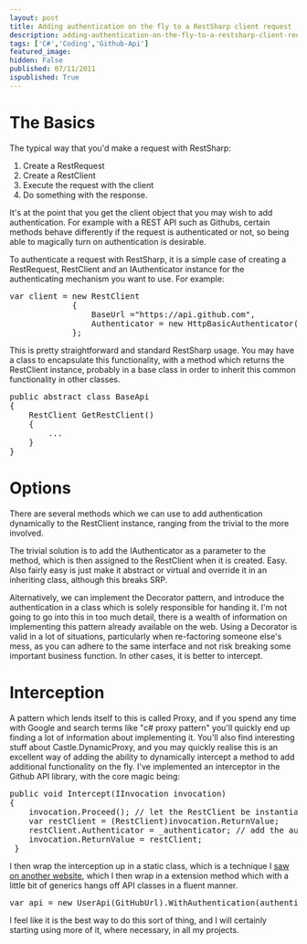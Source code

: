 ```yaml
---
layout: post
title: Adding authentication on the fly to a RestSharp client request
description: adding-authentication-on-the-fly-to-a-restsharp-client-request
tags: ['C#','Coding','Github-Api']
featured_image: 
hidden: False
published: 07/11/2011
ispublished: True
---
```

<h1>The Basics</h1>
The typical way that you'd make a request with RestSharp:
<ol>
	<li>Create a RestRequest</li>
	<li>Create a RestClient</li>
	<li>Execute the request with the client</li>
	<li>Do something with the response.</li>
</ol>
It's at the point that you get the client object that you may wish to add authentication. For example with a REST API such as Githubs, certain methods behave differently if the request is authenticated or not, so being able to magically turn on authentication is desirable.

To authenticate a request with RestSharp, it is a simple case of creating a RestRequest, RestClient and an IAuthenticator instance for the authenticating mechanism you want to use. For example:
<pre class="brush:csharp">var client = new RestClient
             {
                 BaseUrl ="https://api.github.com",
                 Authenticator = new HttpBasicAuthenticator(username, password)
             };</pre>
This is pretty straightforward and standard RestSharp usage. You may have a class to encapsulate this functionality, with a method which returns the RestClient instance, probably in a base class in order to inherit this common functionality in other classes.
<pre class="brush:csharp">public abstract class BaseApi
{
    RestClient GetRestClient()
    {
        ...
    }
}</pre>
<h1>Options</h1>
There are several methods which we can use to add authentication dynamically to the RestClient instance, ranging from the trivial to the more involved.

The trivial solution is to add the IAuthenticator as a parameter to the method, which is then assigned to the RestClient when it is created. Easy. Also fairly easy is just make it abstract or virtual and override it in an inheriting class, although this breaks SRP.

Alternatively, we can implement the Decorator pattern, and introduce the authentication in a class which is solely responsible for handing it. I'm not going to go into this in too much detail, there is a wealth of information on implementing this pattern already available on the web. Using a Decorator is valid in a lot of situations, particularly when re-factoring someone else's mess, as you can adhere to the same interface and not risk breaking some important business function. In other cases, it is better to intercept.
<h1>Interception</h1>
A pattern which lends itself to this is called Proxy, and if you spend any time with Google and search terms like "c# proxy pattern" you'll quickly end up finding a lot of information about implementing it. You'll also find interesting stuff about Castle.DynamicProxy, and you may quickly realise this is an excellent way of adding the ability to dynamically intercept a method to add additional functionality on the fly. I've implemented an interceptor in the Github API library, with the core magic being:
<pre class="brush:csharp">public void Intercept(IInvocation invocation)
{
    invocation.Proceed(); // let the RestClient be instantiated as normal.
    var restClient = (RestClient)invocation.ReturnValue;
    restClient.Authenticator = _authenticator; // add the authenticator
    invocation.ReturnValue = restClient;
 }</pre>
I then wrap the interception up in a static class, which is a technique I <a href="http://geekswithblogs.net/BlackRabbitCoder/archive/2010/05/06/c-why-decorate-when-you-can-intercept.aspx">saw on another website</a>, which I then wrap in a extension method which with a little bit of generics hangs off API classes in a fluent manner.
<pre class="brush:csharp">var api = new UserApi(GitHubUrl).WithAuthentication(authenticator);</pre>
I feel like it is the best way to do this sort of thing, and I will certainly starting using more of it, where necessary, in all my projects.
